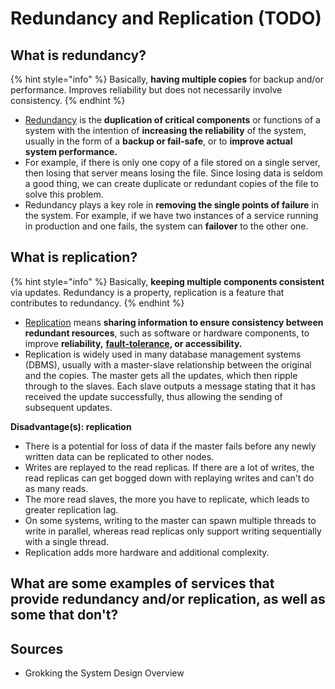 # Redundancy and Replication \(TODO\)

## What is redundancy? 

{% hint style="info" %}
Basically, **having multiple copies** for backup and/or performance. Improves reliability but does not necessarily involve consistency. 
{% endhint %}

* [Redundancy](https://en.wikipedia.org/wiki/Redundancy_%28engineering%29) is the **duplication of critical components** or functions of a system with the intention of **increasing the reliability** of the system, usually in the form of a **backup or fail-safe**, or to **improve actual system performance.** 
* For example, if there is only one copy of a file stored on a single server, then losing that server means losing the file. Since losing data is seldom a good thing, we can create duplicate or redundant copies of the file to solve this problem.
* Redundancy plays a key role in **removing the single points of failure** in the system. For example, if we have two instances of a service running in production and one fails, the system can **failover** to the other one.

## What is replication?

{% hint style="info" %}
Basically, **keeping multiple components consistent** via updates. Redundancy is a property, replication is a feature that contributes to redundancy. 
{% endhint %}

* [Replication](https://en.wikipedia.org/wiki/Replication_%28computing%29) means **sharing information to ensure consistency between redundant resources**, such as software or hardware components, to improve **reliability,** [**fault-tolerance**](https://en.wikipedia.org/wiki/Fault_tolerance)**, or accessibility.**
* Replication is widely used in many database management systems \(DBMS\), usually with a master-slave relationship between the original and the copies. The master gets all the updates, which then ripple through to the slaves. Each slave outputs a message stating that it has received the update successfully, thus allowing the sending of subsequent updates.

**Disadvantage\(s\): replication**

* There is a potential for loss of data if the master fails before any newly written data can be replicated to other nodes.
* Writes are replayed to the read replicas. If there are a lot of writes, the read replicas can get bogged down with replaying writes and can't do as many reads.
* The more read slaves, the more you have to replicate, which leads to greater replication lag.
* On some systems, writing to the master can spawn multiple threads to write in parallel, whereas read replicas only support writing sequentially with a single thread.
* Replication adds more hardware and additional complexity.

## What are some examples of services that provide redundancy and/or replication, as well as some that don't? 

## Sources

* Grokking the System Design Overview 

